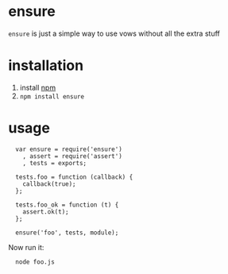 # ensure

`ensure` is just a simple way to use vows without all the extra stuff

# installation

1. install [npm][1]
2. `npm install ensure`

# usage

      var ensure = require('ensure')
        , assert = require('assert')
        , tests = exports;
      
      tests.foo = function (callback) {
        callback(true);
      };
      
      tests.foo_ok = function (t) {
        assert.ok(t);
      };
      
      ensure('foo', tests, module);

Now run it:

      node foo.js

[1]: http://npmjs.org